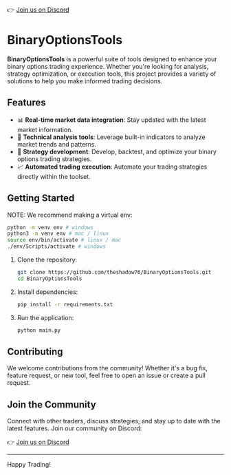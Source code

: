 👉 [Join us on Discord](https://discord.gg/H8er9mbF4V)
# BinaryOptionsTools

**BinaryOptionsTools** is a powerful suite of tools designed to enhance your binary options trading experience. Whether you're looking for analysis, strategy optimization, or execution tools, this project provides a variety of solutions to help you make informed trading decisions.

## Features

- 📊 **Real-time market data integration**: Stay updated with the latest market information.
- 🔎 **Technical analysis tools**: Leverage built-in indicators to analyze market trends and patterns.
- 🤖 **Strategy development**: Develop, backtest, and optimize your binary options trading strategies.
- 📈 **Automated trading execution**: Automate your trading strategies directly within the toolset.

## Getting Started

NOTE: We recommend making a virtual env: 
```bash
python -m venv env # windows
python3 -m venv env # mac / linux
source env/bin/activate # linux / mac
./env/Scripts/activate # windows
```


1. Clone the repository:
    ```bash
    git clone https://github.com/theshadow76/BinaryOptionsTools.git
    cd BinaryOptionsTools
    ```

2. Install dependencies:
    ```bash
    pip install -r requirements.txt
    ```

3. Run the application:
    ```bash
    python main.py
    ```

## Contributing

We welcome contributions from the community! Whether it's a bug fix, feature request, or new tool, feel free to open an issue or create a pull request.

## Join the Community

Connect with other traders, discuss strategies, and stay up to date with the latest features. Join our community on Discord:

👉 [Join us on Discord](https://discord.gg/H8er9mbF4V)

---

Happy Trading!

